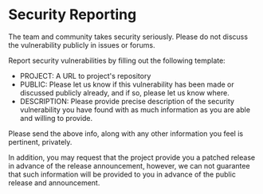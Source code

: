 # Security Reporting

The team and community takes security seriously. Please do not discuss the vulnerability publicly in issues or forums.

Report security vulnerabilities by filling out the following template:

- PROJECT: A URL to project's repository
- PUBLIC: Please let us know if this vulnerability has been made or discussed publicly already, and if so, please let us know where.
- DESCRIPTION: Please provide precise description of the security vulnerability you have found with as much information as you are able and willing to provide.

Please send the above info, along with any other information you feel is pertinent, privately.

In addition, you may request that the project provide you a patched release in advance of the release announcement, however, we can not guarantee that such information will be provided to you in advance of the public release and announcement.